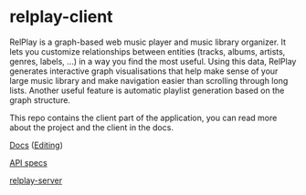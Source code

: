 # relplay-client
RelPlay is a graph-based web music player and music library organizer. It lets you customize relationships between entities (tracks, albums, artists, genres, labels, ...) in a way you find the most useful. Using this data, RelPlay generates interactive graph visualisations that help make sense of your large music library and make navigation easier than scrolling through long lists. Another useful feature is automatic playlist generation based on the graph structure.

This repo contains the client part of the application, you can read more about the project and the client in the docs.

[Docs](https://krystofspl.gitbooks.io/relplay-docs/content/) ([Editing](https://www.gitbook.com/book/krystofspl/relplay-docs/))

[API specs](https://app.swaggerhub.com/apis/krystofspl/relplay-api/1.0.0)

[relplay-server](https://github.com/krystofspl/relplay-server)
